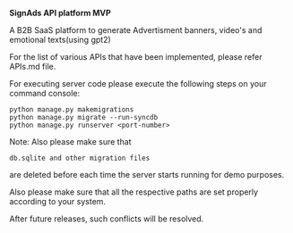 **SignAds API platform MVP**

A B2B SaaS platform to generate Advertisment banners, video's and emotional texts(using gpt2)

For the list of various APIs that have been implemented, please refer APIs.md file.

For executing server code please execute the following steps on your command console:

~~~
python manage.py makemigrations
python manage.py migrate --run-syncdb
python manage.py runserver <port-number>
~~~

Note: Also please make sure that 
~~~ 
db.sqlite and other migration files 
~~~ 
are deleted before each time the server starts running for demo purposes.

Also please make sure that all the respective paths are set properly according to your system.

After future releases, such conflicts will be resolved.
